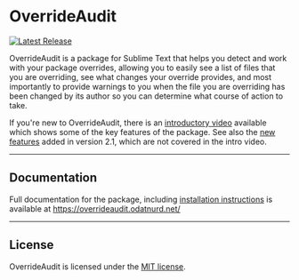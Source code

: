 OverrideAudit
=============
[![Latest Release](https://img.shields.io/github/tag/CodeByZach/sublime_override_audit.svg?label=version)](https://github.com/CodeByZach/sublime_override_audit/releases)

OverrideAudit is a package for Sublime Text that helps you detect and work with
your package overrides, allowing you to easily see a list of files that you are
overriding, see what changes your override provides, and most importantly to
provide warnings to you when the file you are overriding has been changed by
its author so you can determine what course of action to take.

If you're new to OverrideAudit, there is an [introductory video](https://youtu.be/qYeli46frR8)
available which shows some of the key features of the package. See also the
[new features](https://youtu.be/NEX9IxLHr_0) added in version 2.1, which are
not covered in the intro video.


-------------------------------------------------------------------------------


## Documentation ##

Full documentation for the package, including
[installation instructions](https://overrideaudit.odatnurd.net/install/) is
available at https://overrideaudit.odatnurd.net/


-------------------------------------------------------------------------------


## License ##

OverrideAudit is licensed under the [MIT license](LICENSE).
